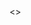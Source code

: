 

<document/>
<<!columns 2>>


<insert src='./chapter-00-intro.md'         mode=mktscript/>
<insert src='./chapter-00-basics.md'        mode=mktscript/>
<!-- <insert src='./chapter-00-sampling.md'      mode=mktscript/>  -->
<!-- <insert src='./chapter-00-spawn.md'         mode=mktscript/> -->
<insert src='./chapter-00-wye-tee-merge.md' mode=mktscript/>
<insert src='./chapter-00-comparison.md'    mode=mktscript/>

<!-- <insert src='../README.md' mode=mktscript/> -->

<!-- <new-page/>
<blank-page/>


 -->